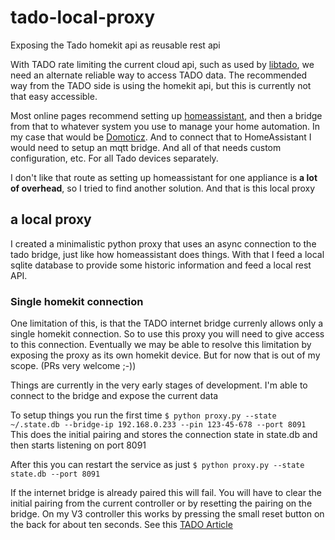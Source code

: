 # tado-local-proxy
Exposing the Tado homekit api as reusable rest api

With TADO rate limiting the current cloud api, such as used by [libtado](https://github.com/germainlefebvre4/libtado), we need an alternate reliable way to access TADO data. The recommended way from the TADO side is using the homekit api, but this is currently not that easy accessible.

Most online pages recommend setting up [homeassistant](https://www.home-assistant.io/), and then a bridge from that to whatever system you use to manage your home automation. In my case that would be [Domoticz](http://domoticz.com). And to connect that to HomeAssistant I would need to setup an mqtt bridge. 
And all of that needs custom configuration, etc. For all Tado devices separately.

I don't like that route as setting up homeassistant for one appliance is **a lot of overhead**, so I tried to find another solution. And that is this local proxy

## a local proxy
I created a minimalistic python proxy that uses an async connection to the tado bridge, just like how homeassistant does things. With that I feed a local sqlite database to provide some historic information and feed a local rest API.

### Single homekit connection
One limitation of this, is that the TADO internet bridge currenly allows only a single homekit connection. So to use this proxy you will need to give access to this connection. Eventually we may be able to resolve this limitation by exposing the proxy as its own homekit device. But for now that is out of my scope. (PRs very welcome ;-))

Things are currently in the very early stages of development. I'm able to connect to the bridge and expose the current data

To setup things you run the first time
`$ python proxy.py --state ~/.state.db --bridge-ip 192.168.0.233 --pin 123-45-678 --port 8091`
This does the initial pairing and stores the connection state in state.db and then starts listening on port 8091

After this you can restart the service as just
`$ python proxy.py --state state.db --port 8091`

If the internet bridge is already paired this will fail. You will have to clear the initial pairing from the current controller or by resetting the pairing on the bridge. On my V3 controller this works by pressing the small reset button on the back for about ten seconds. See this [TADO Article](https://support.tado.com/en/articles/3387334-how-can-i-reset-the-homekit-configuration-of-the-internet-bridge)


